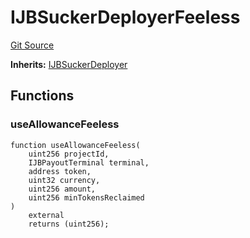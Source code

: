 # IJBSuckerDeployerFeeless
[Git Source](https://github.com/Bananapus/nana-suckers/blob/faba69dd26a284c037886fb39a0fe6a34055e8dd/src/interfaces/IJBSuckerDeployerFeeless.sol)

**Inherits:**
[IJBSuckerDeployer](/docs/dev/v4/api/suckers/interfaces/IJBSuckerDeployer.md)


## Functions
### useAllowanceFeeless


```solidity
function useAllowanceFeeless(
    uint256 projectId,
    IJBPayoutTerminal terminal,
    address token,
    uint32 currency,
    uint256 amount,
    uint256 minTokensReclaimed
)
    external
    returns (uint256);
```

